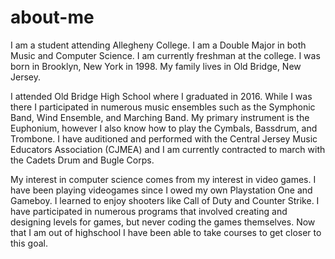 # about-me
I am a student attending Allegheny College. I am a Double Major in both Music and Computer Science.
I am currently freshman at the college.
I was born in Brooklyn, New York in 1998. My family lives in Old Bridge, New Jersey.

I attended Old Bridge High School where I graduated in 2016. While I was there I participated in numerous music ensembles such as the Symphonic Band, Wind Ensemble, and Marching Band. My primary instrument is the Euphonium, however I also know how to play the Cymbals, Bassdrum, and Trombone.
I have auditioned and performed with the Central Jersey Music Educators Association (CJMEA) and I am currently contracted to march with the Cadets Drum and Bugle Corps.

My interest in computer science comes from my interest in video games. I have been playing videogames since I owed my own Playstation One and Gameboy. I learned to enjoy shooters like Call of Duty and Counter Strike. I have participated in numerous programs that involved creating and designing levels for games, but never coding the games themselves. Now that I am out of highschool I have been able to take courses to get closer to this goal.
